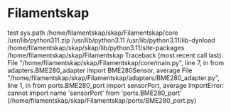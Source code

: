 # Filamentskap

test
sys.path
/home/filamentskap/skap/Filamentskap/core
/usr/lib/python311.zip
/usr/lib/python3.11
/usr/lib/python3.11/lib-dynload
/home/filamentskap/skap/skap/lib/python3.11/site-packages
/home/filamentskap/skap/Filamentskap
Traceback (most recent call last):
  File "/home/filamentskap/skap/Filamentskap/core/main.py", line 7, in <module>
    from adapters.BME280_adapter import BME280Sensor, average
  File "/home/filamentskap/skap/Filamentskap/adapters/BME280_adapter.py", line 1, in <module>
    from ports.BME280_port import sensorPort, average
ImportError: cannot import name 'sensorPort' from 'ports.BME280_port' (/home/filamentskap/skap/Filamentskap/ports/BME280_port.py)
